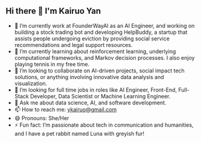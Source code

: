 ## Hi there 👋 I'm Kairuo Yan

- 🔭 I’m currently work at FounderWayAI as an AI Engineer, and working on building a stock trading bot and developing HelpBuddy, a startup that assists people undergoing eviction by providing social service recommendations and legal support resources.
- 🌱 I’m currently learning about reinforcement learning, underlying computational frameworks, and Markov decision processes. I also enjoy playing tennis in my free time.
- 👯 I’m looking to collaborate on AI-driven projects, social impact tech solutions, or anything involving innovative data analysis and visualization.
- 🤔 I’m looking for full time jobs in roles like AI Engineer, Front-End, Full-Stack Developer, Data Scientist or Machine Learning Engineer.
- 💬 Ask me about data science, AI, and software development.
- 📫 How to reach me: ykairuo@gmail.com
- 😄 Pronouns: She/Her
- ⚡ Fun fact: I’m passionate about tech in communication and humanities, and I have a pet rabbit named Luna with greyish fur!

